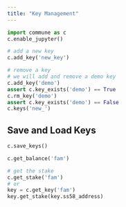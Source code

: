 ```yaml
---
title: "Key Management"
---
```


```python
import commune as c
c.enable_jupyter()
```

```python
# add a new key
c.add_key('new_key')
```

```python
# remove a key
# we will add and remove a demo key
c.add_key('demo')
assert c.key_exists('demo') == True
c.rm_key('demo')
assert c.key_exists('demo') == False
c.keys('new_')
```

## Save and Load Keys

```python
c.save_keys()
```

```python
c.get_balance('fam')
```

```python
# get the stake
c.get_stake('fam') 
# or 
key = c.get_key('fam')
key.get_stake(key.ss58_address)
```